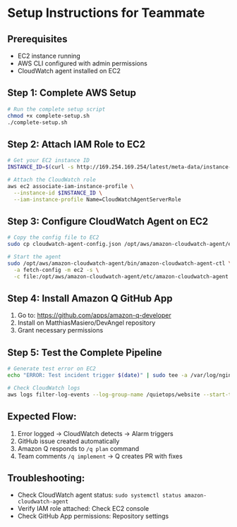 # Setup Instructions for Teammate

## Prerequisites
- EC2 instance running
- AWS CLI configured with admin permissions
- CloudWatch agent installed on EC2

## Step 1: Complete AWS Setup
```bash
# Run the complete setup script
chmod +x complete-setup.sh
./complete-setup.sh
```

## Step 2: Attach IAM Role to EC2
```bash
# Get your EC2 instance ID
INSTANCE_ID=$(curl -s http://169.254.169.254/latest/meta-data/instance-id)

# Attach the CloudWatch role
aws ec2 associate-iam-instance-profile \
  --instance-id $INSTANCE_ID \
  --iam-instance-profile Name=CloudWatchAgentServerRole
```

## Step 3: Configure CloudWatch Agent on EC2
```bash
# Copy the config file to EC2
sudo cp cloudwatch-agent-config.json /opt/aws/amazon-cloudwatch-agent/etc/amazon-cloudwatch-agent.json

# Start the agent
sudo /opt/aws/amazon-cloudwatch-agent/bin/amazon-cloudwatch-agent-ctl \
  -a fetch-config -m ec2 -s \
  -c file:/opt/aws/amazon-cloudwatch-agent/etc/amazon-cloudwatch-agent.json
```

## Step 4: Install Amazon Q GitHub App
1. Go to: https://github.com/apps/amazon-q-developer
2. Install on MatthiasMasiero/DevAngel repository
3. Grant necessary permissions

## Step 5: Test the Complete Pipeline
```bash
# Generate test error on EC2
echo "ERROR: Test incident trigger $(date)" | sudo tee -a /var/log/nginx/error.log

# Check CloudWatch logs
aws logs filter-log-events --log-group-name /quietops/website --start-time $(date -d '5 minutes ago' +%s000)
```

## Expected Flow:
1. Error logged → CloudWatch detects → Alarm triggers
2. GitHub issue created automatically
3. Amazon Q responds to `/q plan` command
4. Team comments `/q implement` → Q creates PR with fixes

## Troubleshooting:
- Check CloudWatch agent status: `sudo systemctl status amazon-cloudwatch-agent`
- Verify IAM role attached: Check EC2 console
- Check GitHub App permissions: Repository settings

